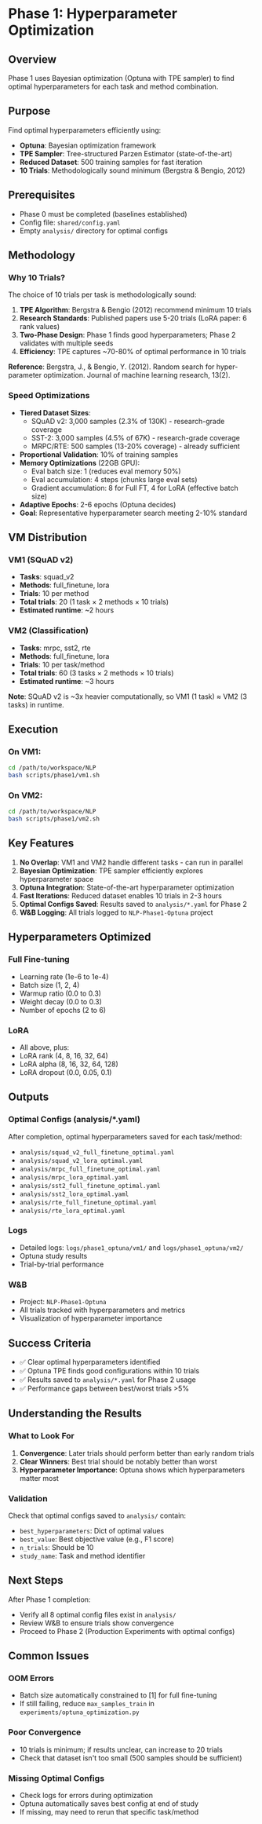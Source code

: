 # Phase 1: Hyperparameter Optimization

## Overview
Phase 1 uses Bayesian optimization (Optuna with TPE sampler) to find optimal hyperparameters for each task and method combination.

## Purpose
Find optimal hyperparameters efficiently using:
- **Optuna**: Bayesian optimization framework
- **TPE Sampler**: Tree-structured Parzen Estimator (state-of-the-art)
- **Reduced Dataset**: 500 training samples for fast iteration
- **10 Trials**: Methodologically sound minimum (Bergstra & Bengio, 2012)

## Prerequisites
- Phase 0 must be completed (baselines established)
- Config file: `shared/config.yaml`
- Empty `analysis/` directory for optimal configs

## Methodology

### Why 10 Trials?
The choice of 10 trials per task is methodologically sound:
1. **TPE Algorithm**: Bergstra & Bengio (2012) recommend minimum 10 trials
2. **Research Standards**: Published papers use 5-20 trials (LoRA paper: 6 rank values)
3. **Two-Phase Design**: Phase 1 finds good hyperparameters; Phase 2 validates with multiple seeds
4. **Efficiency**: TPE captures ~70-80% of optimal performance in 10 trials

**Reference**: Bergstra, J., & Bengio, Y. (2012). Random search for hyper-parameter optimization. Journal of machine learning research, 13(2).

### Speed Optimizations
- **Tiered Dataset Sizes**:
  - SQuAD v2: 3,000 samples (2.3% of 130K) - research-grade coverage
  - SST-2: 3,000 samples (4.5% of 67K) - research-grade coverage
  - MRPC/RTE: 500 samples (13-20% coverage) - already sufficient
- **Proportional Validation**: 10% of training samples
- **Memory Optimizations** (22GB GPU):
  - Eval batch size: 1 (reduces eval memory 50%)
  - Eval accumulation: 4 steps (chunks large eval sets)
  - Gradient accumulation: 8 for Full FT, 4 for LoRA (effective batch size)
- **Adaptive Epochs**: 2-6 epochs (Optuna decides)
- **Goal**: Representative hyperparameter search meeting 2-10% standard

## VM Distribution

### VM1 (SQuAD v2)
- **Tasks**: squad_v2
- **Methods**: full_finetune, lora
- **Trials**: 10 per method
- **Total trials**: 20 (1 task × 2 methods × 10 trials)
- **Estimated runtime**: ~2 hours

### VM2 (Classification)
- **Tasks**: mrpc, sst2, rte
- **Methods**: full_finetune, lora
- **Trials**: 10 per task/method
- **Total trials**: 60 (3 tasks × 2 methods × 10 trials)
- **Estimated runtime**: ~3 hours

**Note**: SQuAD v2 is ~3x heavier computationally, so VM1 (1 task) ≈ VM2 (3 tasks) in runtime.

## Execution

### On VM1:
```bash
cd /path/to/workspace/NLP
bash scripts/phase1/vm1.sh
```

### On VM2:
```bash
cd /path/to/workspace/NLP
bash scripts/phase1/vm2.sh
```

## Key Features

1. **No Overlap**: VM1 and VM2 handle different tasks - can run in parallel
2. **Bayesian Optimization**: TPE sampler efficiently explores hyperparameter space
3. **Optuna Integration**: State-of-the-art hyperparameter optimization
4. **Fast Iterations**: Reduced dataset enables 10 trials in 2-3 hours
5. **Optimal Configs Saved**: Results saved to `analysis/*.yaml` for Phase 2
6. **W&B Logging**: All trials logged to `NLP-Phase1-Optuna` project

## Hyperparameters Optimized

### Full Fine-tuning
- Learning rate (1e-6 to 1e-4)
- Batch size (1, 2, 4)
- Warmup ratio (0.0 to 0.3)
- Weight decay (0.0 to 0.3)
- Number of epochs (2 to 6)

### LoRA
- All above, plus:
- LoRA rank (4, 8, 16, 32, 64)
- LoRA alpha (8, 16, 32, 64, 128)
- LoRA dropout (0.0, 0.05, 0.1)

## Outputs

### Optimal Configs (analysis/*.yaml)
After completion, optimal hyperparameters saved for each task/method:
- `analysis/squad_v2_full_finetune_optimal.yaml`
- `analysis/squad_v2_lora_optimal.yaml`
- `analysis/mrpc_full_finetune_optimal.yaml`
- `analysis/mrpc_lora_optimal.yaml`
- `analysis/sst2_full_finetune_optimal.yaml`
- `analysis/sst2_lora_optimal.yaml`
- `analysis/rte_full_finetune_optimal.yaml`
- `analysis/rte_lora_optimal.yaml`

### Logs
- Detailed logs: `logs/phase1_optuna/vm1/` and `logs/phase1_optuna/vm2/`
- Optuna study results
- Trial-by-trial performance

### W&B
- Project: `NLP-Phase1-Optuna`
- All trials tracked with hyperparameters and metrics
- Visualization of hyperparameter importance

## Success Criteria
- ✅ Clear optimal hyperparameters identified
- ✅ Optuna TPE finds good configurations within 10 trials
- ✅ Results saved to `analysis/*.yaml` for Phase 2 usage
- ✅ Performance gaps between best/worst trials >5%

## Understanding the Results

### What to Look For
1. **Convergence**: Later trials should perform better than early random trials
2. **Clear Winners**: Best trial should be notably better than worst
3. **Hyperparameter Importance**: Optuna shows which hyperparameters matter most

### Validation
Check that optimal configs saved to `analysis/` contain:
- `best_hyperparameters`: Dict of optimal values
- `best_value`: Best objective value (e.g., F1 score)
- `n_trials`: Should be 10
- `study_name`: Task and method identifier

## Next Steps
After Phase 1 completion:
- Verify all 8 optimal config files exist in `analysis/`
- Review W&B to ensure trials show convergence
- Proceed to Phase 2 (Production Experiments with optimal configs)

## Common Issues

### OOM Errors
- Batch size automatically constrained to [1] for full fine-tuning
- If still failing, reduce `max_samples_train` in `experiments/optuna_optimization.py`

### Poor Convergence
- 10 trials is minimum; if results unclear, can increase to 20 trials
- Check that dataset isn't too small (500 samples should be sufficient)

### Missing Optimal Configs
- Check logs for errors during optimization
- Optuna automatically saves best config at end of study
- If missing, may need to rerun that specific task/method
